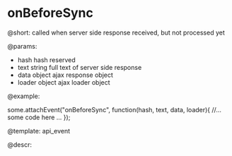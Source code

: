 onBeforeSync
=============


@short: called when server side response received, but not processed yet
	

@params:
- hash		hash		reserved
- text		string		full text of server side response
- data		object		ajax response object
- loader	object		ajax loader object

@example: 
	
some.attachEvent("onBeforeSync", function(hash, text, data, loader){
    //... some code here ... 
});

@template:	api_event


	
@descr:


